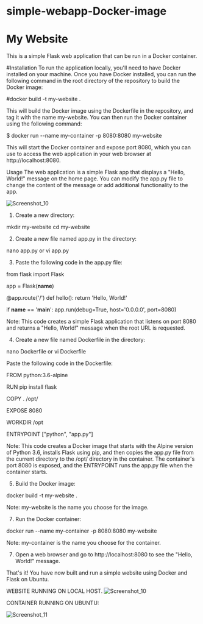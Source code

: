 # simple-webapp-Docker-image

# My Website
This is a simple Flask web application that can be run in a Docker container.

#Installation
To run the application locally, you'll need to have Docker installed on your machine. 
Once you have Docker installed, you can run the following command in the root directory of the repository to build the Docker image:

#docker build -t my-website .

This will build the Docker image using the Dockerfile in the repository, and tag it with the name my-website.
You can then run the Docker container using the following command:

$ docker run --name my-container -p 8080:8080 my-website

This will start the Docker container and expose port 8080,
which you can use to access the web application in your web browser at http://localhost:8080.

Usage
The web application is a simple Flask app that displays a "Hello, World!" message on the home page. 
You can modify the app.py file to change the content of the message or add additional functionality to the app.

![Screenshot_10](https://user-images.githubusercontent.com/99193402/220286133-e48729de-46db-43f2-aa33-df010cfa8571.png)



01. Create a new directory:


mkdir my-website
cd my-website


02. Create a new file named app.py in the directory:


nano app.py
or 
vi app.py 


03. Paste the following code in the app.py file:


from flask import Flask

app = Flask(__name__)

@app.route('/')
def hello():
    return 'Hello, World!'

if __name__ == '__main__':
    app.run(debug=True, host='0.0.0.0', port=8080)
   
Note: This code creates a simple Flask application that listens on port 8080 and returns a "Hello, World!" message when the root URL is requested.


04. Create a new file named Dockerfile in the directory:


nano Dockerfile
or 
vi Dockerfile

Paste the following code in the Dockerfile:

FROM python:3.6-alpine

RUN pip install flask

COPY . /opt/

EXPOSE 8080

WORKDIR /opt

ENTRYPOINT ["python", "app.py"]


Note: This code creates a Docker image that starts with the Alpine version of Python 3.6,
installs Flask using pip, and then copies the app.py file from the current directory to the /opt/ directory in the container.
The container's port 8080 is exposed, and the ENTRYPOINT runs the app.py file when the container starts.


05. Build the Docker image:


docker build -t my-website .

Note: my-website is the name you choose for the image.


07. Run the Docker container:


docker run --name my-container -p 8080:8080 my-website

Note: my-container is the name you choose for the container.

07. Open a web browser and go to http://localhost:8080 to see the "Hello, World!" message.



That's it! You have now built and run a simple website using Docker and Flask on Ubuntu.

WEBSITE RUNNING ON LOCAL HOST.
![Screenshot_10](https://user-images.githubusercontent.com/99193402/220285732-dc5fc0df-ef2d-4570-98c1-32e0197809b3.png)

CONTAINER RUNNING ON UBUNTU:

![Screenshot_11](https://user-images.githubusercontent.com/99193402/220286004-3fb416ed-b93e-4622-b08c-f24ea674ad95.png)


